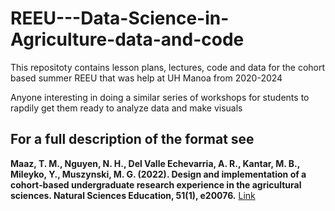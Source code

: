 # REEU---Data-Science-in-Agriculture-data-and-code
This repositoty contains lesson plans, lectures, code and data for the cohort based summer REEU that was help at UH Manoa from 2020-2024

Anyone interesting in doing a similar series of workshops for students to rapdily get them ready to analyze data and make visuals

## For a full description of the format see 
**Maaz, T. M., Nguyen, N. H., Del Valle Echevarria, A. R., Kantar, M. B., Mileyko, Y., Muszynski, M. G. (2022). Design and implementation of a cohort‐based undergraduate research experience in the agricultural sciences. Natural Sciences Education, 51(1), e20076.** [Link](https://acsess.onlinelibrary.wiley.com/doi/abs/10.1002/nse2.20076)
